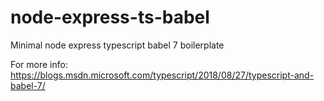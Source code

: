 # node-express-ts-babel
Minimal node express typescript babel 7 boilerplate

For more info: 
https://blogs.msdn.microsoft.com/typescript/2018/08/27/typescript-and-babel-7/
